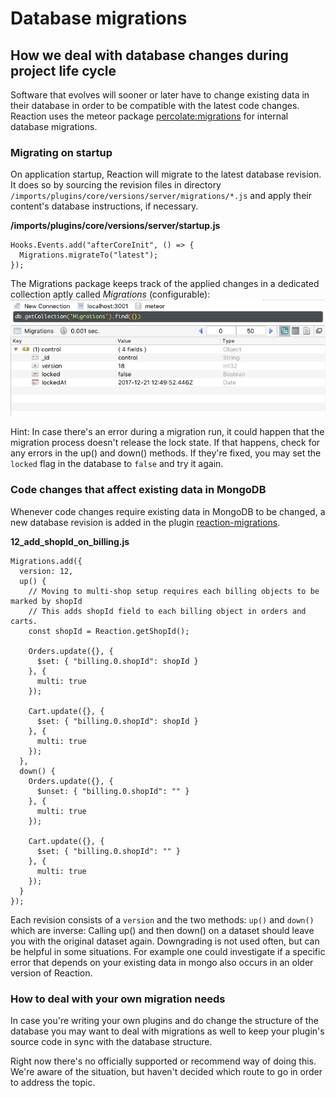 # Database migrations

## How we deal with database changes during project life cycle
Software that evolves will sooner or later have to change existing data in their database in order to be compatible with the latest code changes. Reaction uses the meteor package [percolate:migrations](https://atmospherejs.com/percolate/migrations) for internal database migrations.

### Migrating on startup
On application startup, Reaction will migrate to the latest database revision. It does so by sourcing the revision files in directory `/imports/plugins/core/versions/server/migrations/*.js` and apply their content's database instructions, if necessary.

**/imports/plugins/core/versions/server/startup.js**
```
Hooks.Events.add("afterCoreInit", () => {
  Migrations.migrateTo("latest");
});
```

The Migrations package keeps track of the applied changes in a dedicated collection aptly called _Migrations_ (configurable):
![Screenshot of Collection Migrations](../assets/screenshot-migrations-collection.png)

Hint: In case there's an error during a migration run, it could happen that the migration process doesn't release the lock state. If that happens, check for any errors in the up() and down() methods. If they're fixed, you may set the `locked` flag in the database to `false` and try it again.

### Code changes that affect existing data in MongoDB
Whenever code changes require existing data in MongoDB to be changed, a new database revision is added in the plugin [reaction-migrations](https://github.com/reactioncommerce/reaction/blob/master/imports/plugins/core/versions/server/migrations/12_add_shopId_on_billing.js).

**12_add_shopId_on_billing.js**
```
Migrations.add({
  version: 12,
  up() {
    // Moving to multi-shop setup requires each billing objects to be marked by shopId
    // This adds shopId field to each billing object in orders and carts.
    const shopId = Reaction.getShopId();

    Orders.update({}, {
      $set: { "billing.0.shopId": shopId }
    }, {
      multi: true
    });

    Cart.update({}, {
      $set: { "billing.0.shopId": shopId }
    }, {
      multi: true
    });
  },
  down() {
    Orders.update({}, {
      $unset: { "billing.0.shopId": "" }
    }, {
      multi: true
    });

    Cart.update({}, {
      $set: { "billing.0.shopId": "" }
    }, {
      multi: true
    });
  }
});
```

Each revision consists of a `version` and the two methods: `up()` and `down()` which are inverse: Calling up() and then down() on a dataset should leave you with the original dataset again. Downgrading is not used often, but can be helpful in some situations. For example one could investigate if a specific error that depends on your existing data in mongo also occurs in an older version of Reaction.

### How to deal with your own migration needs
In case you're writing your own plugins and do change the structure of the database you may want to deal with migrations as well to keep your plugin's source code in sync with the database structure.

Right now there's no officially supported or recommend way of doing this. We're aware of the situation, but haven't decided which route to go in order to address the topic.
